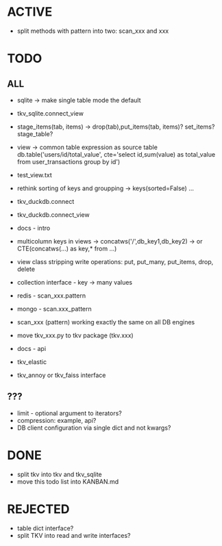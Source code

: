 # ACTIVE

- split methods with pattern into two: scan_xxx and xxx

# TODO

## ALL

- sqlite -> make single table mode the default

- tkv_sqlite.connect_view
- stage_items(tab, items) -> drop(tab),put_items(tab, items)? set_items? stage_table?
- view -> common table expression as source table db.table('users/id/total_value', cte='select id,sum(value) as total_value from user_transactions group by id')
- test_view.txt

- rethink sorting of keys and groupping -> keys(sorted=False) ...
- tkv_duckdb.connect
- tkv_duckdb.connect_view
- docs - intro
- multicolumn keys in views -> concatws('/',db_key1,db_key2) -> or CTE(concatws(...) as key,\* from ...)
- view class stripping write operations: put, put_many, put_items, drop, delete
- collection interface - key -> many values
- redis - scan_xxx.pattern
- mongo - scan.xxx_pattern
- scan_xxx (pattern) working exactly the same on all DB engines

- move tkv_xxx.py to tkv package (tkv.xxx)
- docs - api
- tkv_elastic
- tkv_annoy or tkv_faiss interface


## ???

- limit - optional argument to iterators?
- compression: example, api?
- DB client configuration via single dict and not kwargs?

# DONE

- split tkv into tkv and tkv_sqlite
- move this todo list into KANBAN.md

# REJECTED

- table dict interface?
- split TKV into read and write interfaces?
